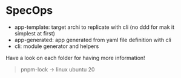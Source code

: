 # SpecOps

- app-template: target archi to replicate with cli (no ddd for mak it simplest at first)
- app-generated: app generated from yaml file definition with cli
- cli: module generator and helpers

Have a look on each folder for having more information!

> pnpm-lock -> linux ubuntu 20


